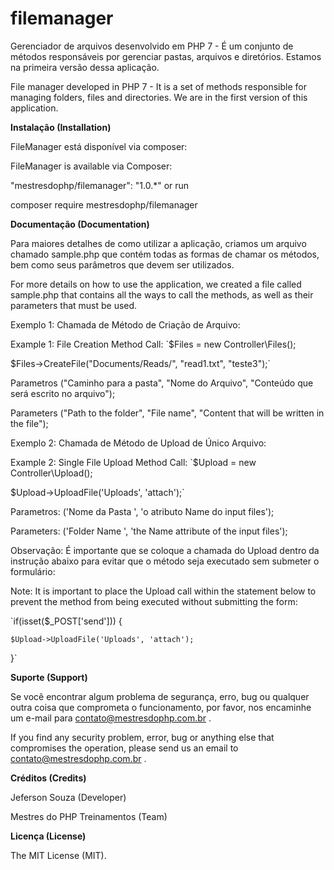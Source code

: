 # **filemanager**
Gerenciador de arquivos desenvolvido em PHP 7 - É um conjunto de métodos responsáveis por gerenciar pastas, arquivos e diretórios. Estamos na primeira versão dessa aplicação.

File manager developed in PHP 7 - It is a set of methods responsible for managing folders, files and directories. We are in the first version of this application.

**Instalação (Installation)**

FileManager está disponível via composer:

FileManager is available via Composer:

"mestresdophp/filemanager": "1.0.*"
or run

composer require mestresdophp/filemanager

**Documentação (Documentation)**

Para maiores detalhes de como utilizar a aplicação, criamos um arquivo chamado sample.php que contém todas as formas de chamar os métodos, bem como seus parâmetros que devem ser utilizados.

For more details on how to use the application, we created a file called sample.php that contains all the ways to call the methods, as well as their parameters that must be used.

Exemplo 1: Chamada de Método de Criação de Arquivo: 

Example 1: File Creation Method Call:
`$Files = new Controller\Files();

$Files->CreateFile("Documents/Reads/", "read1.txt", "teste3");`

Parametros ("Caminho para a pasta", "Nome do Arquivo", "Conteúdo que será escrito no arquivo");

Parameters ("Path to the folder", "File name", "Content that will be written in the file");

Exemplo 2: Chamada de Método de Upload de Único Arquivo:

Example 2: Single File Upload Method Call:
`$Upload = new Controller\Upload();
 
 $Upload->UploadFile('Uploads', 'attach');`
 
 Parametros: ('Nome da Pasta ', 'o atributo Name do input files');
 
 Parameters: ('Folder Name ', 'the Name attribute of the input files');
 
 Observação: É importante que se coloque a chamada do Upload dentro da instrução abaixo para evitar que o método seja executado sem submeter o formulário:
 
 Note: It is important to place the Upload call within the statement below to prevent the method from being executed without submitting the form:
 
 `if(isset($_POST['send'])) {
 
    $Upload->UploadFile('Uploads', 'attach');
    
 }`


**Suporte (Support)**

Se você encontrar algum problema de segurança, erro, bug ou qualquer outra coisa que comprometa o funcionamento, por favor, nos encaminhe um e-mail para [contato@mestresdophp.com.br](contato@mestresdophp.com.br) .

If you find any security problem, error, bug or anything else that compromises the operation, please send us an email to [contato@mestresdophp.com.br](contato@mestresdophp.com.br)  .

**Créditos (Credits)**

Jeferson Souza (Developer)

Mestres do PHP Treinamentos (Team)

**Licença (License)**

The MIT License (MIT).
